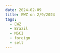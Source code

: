 ```yaml
---
date: 2024-02-09
title: EWZ on 2/9/2024
tags: 
  - EWZ
  - Brazil
  - MSCI
  - foreign
  - sell
---
```

<div class="post">
<snapshot-grid 
    :reports="['2024/02/08/CTA/EWZ', '2024/02/09/CTA/EWZ', '2024/02/09/MTP/EWZ']"
    chart="2024/02/09/Chart/EWZ"
/>
<p>

</p>
<p>

</p>
</div>